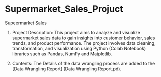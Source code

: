 # Supermarket_Sales_Projuct

Supeermarket Sales

1. Project Description: This project aims to analyze and visualize supermarket sales data to gain insights into customer behavior, sales trends, and product performance. The project involves data cleaning, transformation, and visualization using Python (Colab Notebook) libraries such as Pandas, NumPy and Matplotlib.

2. Contents: The Details of the data wrangling process are added to the [Data Wrangling Report] (Data Wrangling Report.pd).
